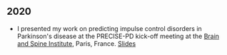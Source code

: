 ## 2020

* I presented my work on predicting impulse control disorders in Parkinson's
disease at the PRECISE-PD kick-off meeting at the
[Brain and Spine Institute](https://icm-institute.org/en/), Paris, France.
[Slides]()
